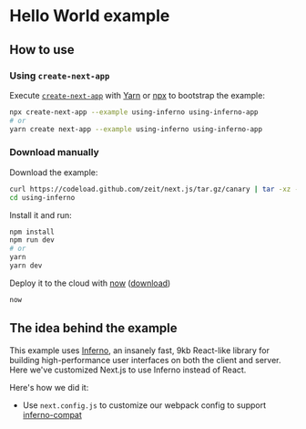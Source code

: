 # Hello World example

## How to use

### Using `create-next-app`

Execute [`create-next-app`](https://github.com/segmentio/create-next-app) with [Yarn](https://yarnpkg.com/lang/en/docs/cli/create/) or [npx](https://github.com/zkat/npx#readme) to bootstrap the example:

```bash
npx create-next-app --example using-inferno using-inferno-app
# or
yarn create next-app --example using-inferno using-inferno-app
```

### Download manually

Download the example:

```bash
curl https://codeload.github.com/zeit/next.js/tar.gz/canary | tar -xz --strip=2 next.js-canary/examples/using-inferno
cd using-inferno
```

Install it and run:

```bash
npm install
npm run dev
# or
yarn
yarn dev
```

Deploy it to the cloud with [now](https://zeit.co/now) ([download](https://zeit.co/download))

```bash
now
```

## The idea behind the example

This example uses [Inferno](https://github.com/infernojs/inferno), an insanely fast, 9kb React-like library for building high-performance user interfaces on both the client and server. Here we've customized Next.js to use Inferno instead of React.

Here's how we did it:

* Use `next.config.js` to customize our webpack config to support [inferno-compat](https://www.npmjs.com/package/inferno-compat)
